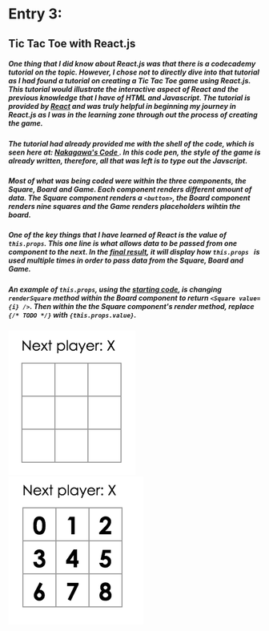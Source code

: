 # Entry 3:
## Tic Tac Toe with React.js
##### One thing that I did know about React.js was that there is a codecademy tutorial on the topic. However, I chose not to directly dive into that tutorial as I had found a tutorial on creating a Tic Tac Toe game using React.js. This tutorial would illustrate the interactive aspect of React and the previous knowledge that I have of HTML and Javascript. The tutorial is provided by [React](https://facebook.github.io/react/tutorial/tutorial.html) and was truly helpful in beginning my journey in React.js as I was in the learning zone through out the process of creating the game.
##### The tutorial had already provided me with the shell of the code, which is seen here at: [Nakagawa's Code ](https://codepen.io/ericnakagawa/pen/vXpjwZ?editors=0010). In this code pen, the style of the game is already written, therefore, all that was left is to type out the Javscript.
##### Most of what was being coded were within the three components, the Square, Board and Game. Each component renders different amount of data. The Square component renders a ```<button>```, the Board component renders nine squares and the Game renders placeholders wihtin the board.
##### One of the key things that I have learned of React is the value of ```this.props```. This one line is what allows data to be passed from one component to the next. In the [final result](https://codepen.io/ericnakagawa/pen/ALxakj), it will display how ```this.props ``` is used multiple times in order to pass data from the Square, Board and Game.
##### An example of ```this.props```, using the [starting code](https://codepen.io/ericnakagawa/pen/vXpjwZ?editors=0010), is changing ```renderSquare``` method within the Board component to return ```<Square value={i} />```. Then within the the Square component's render method, replace ```{/* TODO */}``` with ```{this.props.value}```.
<img src="../imgs/tictac-empty.png"/>
<img src="../imgs/tictac-numbers.png"/>
